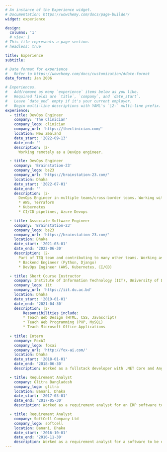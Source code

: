 ```yaml
---
# An instance of the Experience widget.
# Documentation: https://wowchemy.com/docs/page-builder/
widget: experience

design:
  columns: '1'
  # view: 1
# This file represents a page section.
# headless: true

title: Experience
subtitle:

# Date format for experience
#   Refer to https://wowchemy.com/docs/customization/#date-format
date_format: Jan 2006

# Experiences.
#   Add/remove as many `experience` items below as you like.
#   Required fields are `title`, `company`, and `date_start`.
#   Leave `date_end` empty if it's your current employer.
#   Begin multi-line descriptions with YAML's `|2-` multi-line prefix.
experience:
  - title: DevOps Engineer
    company: 'The Clinician'
    company_logo: clinician
    company_url: 'https://theclinician.com/'
    location: New Zealand
    date_start: '2022-09-13'
    date_end: ''
    description: |2-
      Working remotely as a DevOps engineer.

  - title: DevOps Engineer
    company: 'Brainstation-23'
    company_logo: bs23
    company_url: 'https://brainstation-23.com/'
    location: Dhaka
    date_start: '2022-07-01'
    date_end: ''
    description: |2-
      DevOps Engineer in multiple teams/cross-border teams. Working with
      * AWS, Terraform
      * Kubernetes
      * CI/CD pipelines, Azure Devops

  - title: Associate Software Engineer
    company: 'Brainstation-23'
    company_logo: bs23
    company_url: 'https://brainstation-23.com/'
    location: Dhaka
    date_start: '2021-03-01'
    date_end: '2022-06-30'
    description: |2-
      Part of TEQ team and contributing to many other teams. Working as a-
      * Backend Engineer (Python, Django)
      * DevOps Engineer (AWS, Kubernetes, CI/CD)

  - title: Short Course Instructor
    company: Institute of Information Technology (IIT), University of Dhaka
    company_logo: iit
    company_url: 'https://iit.du.ac.bd'
    location: Dhaka
    date_start: '2019-01-01'
    date_end: '2021-04-30'
    description: |2-
        Responsibilities include:
        * Teach Web Design (HTML, CSS, Javascript)
        * Teach Web Programming (PHP, MySQL)
        * Teach Microsoft Office Applications
        
  - title: Intern
    company: FoxAI
    company_logo: foxai
    company_url: 'http://fox-ai.com/'
    location: Dhaka
    date_start: '2018-01-01'
    date_end: '2018-06-30'
    description: Worked as a fullstack developer with .NET Core and Angular. Developed a chatbot creation platform for Facebook pages.

  - title: Requirement Analyst
    company: Glitra Bangladesh
    company_logo: glitra
    location: Banani, Dhaka
    date_start: '2017-03-01'
    date_end: '2017-05-30'
    description: Worked as a requirement analyst for an ERP software to be developed for the Department of Military Lands & Cantonments, Mirpur DOHS

  - title: Requirement Analyst
    company: SoftCell Company Ltd
    company_logo: softcell
    location: Banani, Dhaka
    date_start: '2016-10-01'
    date_end: '2016-11-30'
    description: Worked as a requirement analyst for a software to be developed for a law firm- The Law Sanctuary, Bijoynagar
---
```

